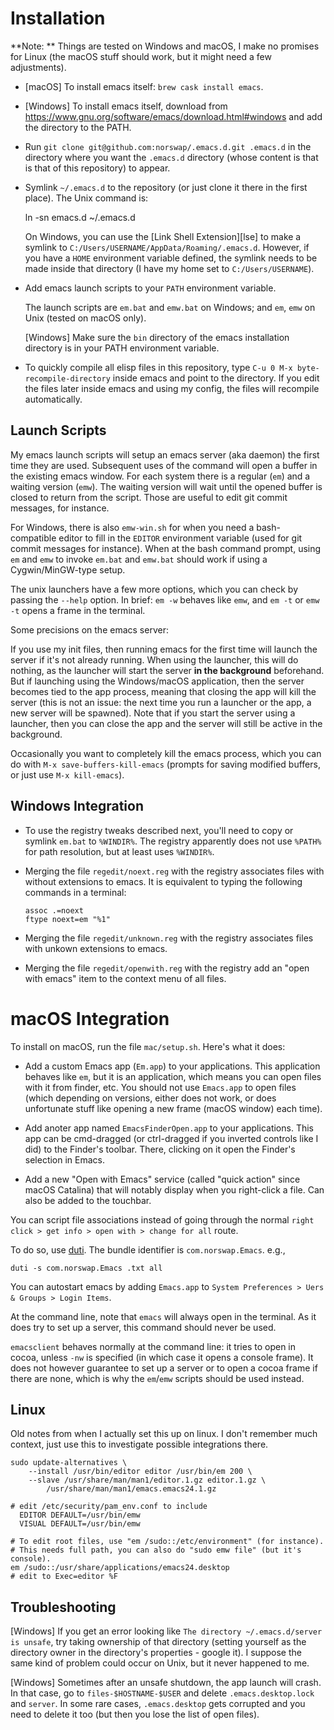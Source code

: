 # Installation

**Note: ** Things are tested on Windows and macOS, I make no promises for Linux
(the macOS stuff should work, but it might need a few adjustments).

- [macOS] To install emacs itself: `brew cask install emacs`.

- [Windows] To install emacs itself, download from
  https://www.gnu.org/software/emacs/download.html#windows and add the directory
  to the PATH.

- Run `git clone git@github.com:norswap/.emacs.d.git .emacs.d` in the directory
  where you want the `.emacs.d` directory (whose content is that is that of this
  repository) to appear.

- Symlink `~/.emacs.d` to the repository (or just clone it there in the first
  place). The Unix command is:

    ln -sn emacs.d ~/.emacs.d

  On Windows, you can use the [Link Shell Extension][lse] to make a symlink to
  `C:/Users/USERNAME/AppData/Roaming/.emacs.d`. However, if you have a `HOME`
  environment variable defined, the symlink needs to be made inside that
  directory (I have my home set to `C:/Users/USERNAME`).

- Add emacs launch scripts to your `PATH` environment variable.

  The launch scripts are `em.bat` and `emw.bat` on Windows; and
  `em`, `emw` on Unix (tested on macOS only).

  \[Windows\] Make sure the `bin` directory of the emacs installation directory
  is in your PATH environment variable.

- To quickly compile all elisp files in this repository, type `C-u 0 M-x
  byte-recompile-directory` inside emacs and point to the directory. If you edit
  the files later inside emacs and using my config, the files will recompile
  automatically.

## Launch Scripts

My emacs launch scripts will setup an emacs server (aka daemon) the first time
they are used. Subsequent uses of the command will open a buffer in the existing
emacs window. For each system there is a regular (`em`) and a waiting version
(`emw`). The waiting version will wait until the opened buffer is closed to
return from the script. Those are useful to edit git commit messages, for
instance.

For Windows, there is also `emw-win.sh` for when you need a bash-compatible
editor to fill in the `EDITOR` environment variable (used for git commit
messages for instance). When at the bash command prompt, using `em` and `emw` to
invoke `em.bat` and `emw.bat` should work if using a Cygwin/MinGW-type setup.

The unix launchers have a few more options, which you can check by passing the
`--help` option. In brief: `em -w` behaves like `emw`, and `em -t` or `emw -t`
opens a frame in the terminal.

Some precisions on the emacs server:

If you use my init files, then running emacs for the first time will launch the
server if it's not already running. When using the launcher, this will do
nothing, as the launcher will start the server **in the background** beforehand.
But if launching using the Windows/macOS application, then the server becomes
tied to the app process, meaning that closing the app will kill the server (this
is not an issue: the next time you run a launcher or the app, a new server will
be spawned). Note that if you start the server using a launcher, then you can
close the app and the server will still be active in the background.

Occasionally you want to completely kill the emacs process, which you can do
with `M-x save-buffers-kill-emacs` (prompts for saving modified buffers, or just
use `M-x kill-emacs`).

## Windows Integration

- To use the registry tweaks described next, you'll need to copy or symlink
  `em.bat` to `%WINDIR%`. The registry apparently does not use `%PATH%` for
  path resolution, but at least uses `%WINDIR%`.

- Merging the file `regedit/noext.reg` with the registry associates files with
  without extensions to emacs. It is equivalent to typing the following commands
  in a terminal:

      assoc .=noext
      ftype noext=em "%1"

- Merging the file `regedit/unknown.reg` with the registry associates files
  with unkown extensions to emacs.

- Merging the file `regedit/openwith.reg` with the registry add an "open with
  emacs" item to the context menu of all files.

# macOS Integration

To install on macOS, run the file `mac/setup.sh`. Here's what it does:

- Add a custom Emacs app (`Em.app`) to your applications. This application
  behaves like `em`, but it is an application, which means you can open files
  with it from finder, etc. You should not use `Emacs.app` to open files (which
  depending on versions, either does not work, or does unfortunate stuff like
  opening a new frame (macOS window) each time).
  
- Add anoter app named `EmacsFinderOpen.app` to your applications. This app can
  be cmd-dragged (or ctrl-dragged if you inverted controls like I did) to the
  Finder's toolbar. There, clicking on it open the Finder's selection in Emacs.
  
- Add a new "Open with Emacs" service (called "quick action" since macOS
  Catalina) that will notably display when you right-click a file. Can also be
  added to the touchbar.

You can script file associations instead of going through the normal `right
click > get info > open with > change for all` route.

To do so, use [duti](https://github.com/moretension/duti/releases). The bundle
identifier is `com.norswap.Emacs`. e.g.,

    duti -s com.norswap.Emacs .txt all

You can autostart emacs by adding `Emacs.app` to `System Preferences > Uers &
Groups > Login Items`.

At the command line, note that `emacs` will always open in the terminal. As it
does try to set up a server, this command should never be used.

`emacsclient` behaves normally at the command line: it tries to open in cocoa,
unless `-nw` is specified (in which case it opens a console frame). It does not
however guarantee to set up a server or to open a cocoa frame if there are none,
which is why the `em`/`emw` scripts should be used instead.

## Linux

Old notes from when I actually set this up on linux. I don't remember much
context, just use this to investigate possible integrations there.

    sudo update-alternatives \
        --install /usr/bin/editor editor /usr/bin/em 200 \
        --slave /usr/share/man/man1/editor.1.gz editor.1.gz \
            /usr/share/man/man1/emacs.emacs24.1.gz
            
    # edit /etc/security/pam_env.conf to include
      EDITOR DEFAULT=/usr/bin/emw
      VISUAL DEFAULT=/usr/bin/emw
      
    # To edit root files, use "em /sudo::/etc/environment" (for instance).
    # This needs full path, you can also do "sudo emw file" (but it's console).
    em /sudo::/usr/share/applications/emacs24.desktop
    # edit to Exec=editor %F

## Troubleshooting

\[Windows\] If you get an error looking like `The directory ~/.emacs.d/server is
unsafe`, try taking ownership of that directory (setting yourself as the
directory owner in the directory's properties - google it). I suppose the same
kind of problem could occur on Unix, but it never happened to me.

\[Windows\] Sometimes after an unsafe shutdown, the app launch will crash. In
that case, go to `files-$HOSTNAME-$USER` and delete `.emacs.desktop.lock` and
`server`. In some rare cases, `.emacs.desktop` gets corrupted and you need to
delete it too (but then you lose the list of open files).
